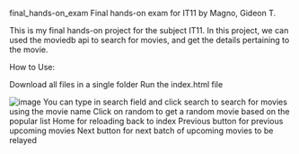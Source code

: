 final_hands-on_exam
Final hands-on exam for IT11 by Magno, Gideon T.

This is my final hands-on project for the subject IT11. In this project, we can used the moviedb api to search for movies, and get the details pertaining to the movie.

How to Use:

Download all files in a single folder
Run the index.html file

![image](https://github.com/kiel019/IT11-Final-Drill/assets/132660338/1f7f0460-c06b-45ad-a82a-9007fa1c3ec8)
You can type in search field and click search to search for movies using the movie name
Click on random to get a random movie based on the popular list
Home for reloading back to index
Previous button for previous upcoming movies
Next button for next batch of upcoming movies to be relayed
